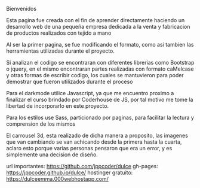 Bienvenidos 

Esta pagina fue creada con el fin de aprender directamente haciendo un desarrollo web de una pequeña empresa dedicada a la venta y fabricacion de productos realizados con tejido a mano

Al ser la primer pagina, se fue modificando el formato, como asi tambien las herramientas utilizadas durante el proyecto.

Si analizan el codigo se encontraran con diferentes librerias como Bootstrap o jquery, en el mismo encontraran partes realizadas con formato caMelcase y otras formas de escribir codigo, los cuales se mantuvieron para poder demostrar que fueron utilizados durante el proceso

Para el darkmode utilice Javascript, ya que me encuentro proximo a finalizar el curso brindado por Coderhouse de JS, por tal motivo me tome la libertad de incorporarlo en este proyecto.

Para los estilos use Sass, particionado por paginas, para facilitar la lectura y comprension de los mismos

El carrousel 3d, esta realizado de dicha manera a proposito, las imagenes que van cambiando se van achicando desde la primera hasta la cuarta, aclaro esto porque varias personas pensaron que era un error, y es simplemente una decision de diseño.

url importantes:
https://github.com/jppcoder/dulce
gh-pages:
https://jppcoder.github.io/dulce/
hostinger gratuito:
https://dulceemma.000webhostapp.com/



